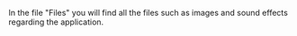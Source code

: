 In the file "Files" you will find all the files such as images and sound effects regarding the application.
